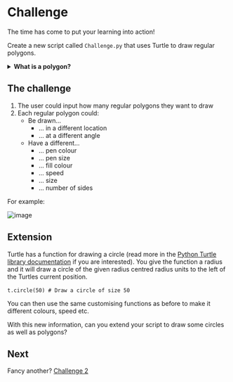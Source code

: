 # Challenge

The time has come to put your learning into action!

Create a new script called `Challenge.py` that uses Turtle to draw regular polygons.

<details> <summary> <b> What is a polygon? </b> </summary>

## What is a polygon?

### Polygon

A polygon is a closed 2D shape whose sides are all straight. For example, a right angled triangle or a rectangle but not a semi-circle.

![image](./polygons.png)

### Regular polygon

A regular polygon is a polygon whose sides are all the same length and angles are all the same size. For example, a square or an equilateral triangle.

![image](./regular_polygons.png)


### Angles

#### Interior angles

An interior angle of a polygon is the angle between two sides in one corner (or vertex) on the **inside** of the polygon.


![image](./interior_angle.png)

#### Exterior angles

An exterior angle of a polygon is the angle made between one side of a polygon and a line extended from another side of the polygon.

![image](./exterior_angle.png)

#### Facts about interior and exterior angles

- The total of all the interior angles in an $n$ sided polygon equals $(n - 2) * 180$.
- The sum of an interior and an exterior angle of a polygon equals 180.
- The total of all the exterior angles in a polygon equals 360.
- One exterior angle of a regular $n$ sided polygon equals $360 ÷ n$.

</details>

## The challenge

1. The user could input how many regular polygons they want to draw
2. Each regular polygon could:
    - Be drawn...
        - ... in a different location
        - ... at a different angle
    - Have a different...
        - ... pen colour
        - ... pen size
        - ... fill colour
        - ... speed
        - ... size
        - ... number of sides

For example:

![image](./example.PNG)

## Extension

Turtle has a function for drawing a circle (read more in the [Python Turtle library documentation](https://docs.python.org/3/library/turtle.html#turtle.circle) if you are interested). You give the function a radius and it will draw a circle of the given radius centred radius units to the left of the Turtles current position.

```
t.circle(50) # Draw a circle of size 50
```
You can then use the same customising functions as before to make it different colours, speed etc.

With this new information, can you extend your script to draw some circles as well as polygons?


## Next

Fancy another? [Challenge 2](04-challenge2.md)
